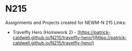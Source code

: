 # N215
 Assignments and Projects created for NEWM-N 215
 Links:
 - Travelfly Hero (Homework 2) - [https://patrick-caldwell.github.io/N215/travelfly-hero/](https://patrick-caldwell.github.io/N215/travelfly-hero/)
